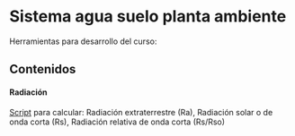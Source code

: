 Sistema agua suelo planta ambiente
==================================

Herramientas para  desarrollo del curso:

Contenidos
--------

####  Radiación

[Script](https://github.com/ojardila/SASPA/tree/master/radiation) para calcular: Radiación extraterrestre (Ra), Radiación solar o de onda corta (Rs), Radiación relativa de onda corta (Rs/Rso)



